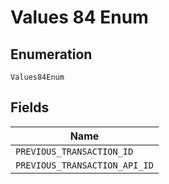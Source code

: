 
# Values 84 Enum

## Enumeration

`Values84Enum`

## Fields

| Name |
|  --- |
| `PREVIOUS_TRANSACTION_ID` |
| `PREVIOUS_TRANSACTION_API_ID` |

